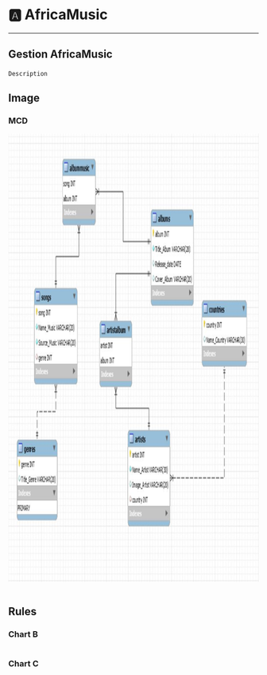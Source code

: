 #  :a: AfricaMusic 

---
 Gestion AfricaMusic
---
```{r setup, include=FALSE}
Description
```
Image 
--------------------------------------------------
### MCD
<img src="MCD.JPG" witdth="900" height="900"></img>
```{r}
```
Rules
--------------------------------------------------
### Chart B
```{r}

```
### Chart C
```{r}
```


